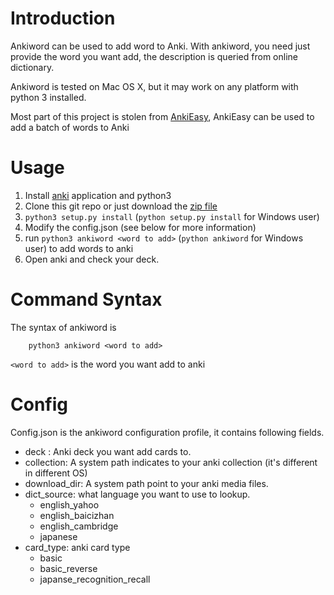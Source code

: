 # Introduction

Ankiword can be used to add word to Anki. With ankiword, you need just 
provide the word you want add, the description is queried from online
dictionary.

Ankiword is tested on Mac OS X, but it may work on any platform with python 3 
installed.

Most part of this project is stolen from [AnkiEasy](https://github.com/ex860/Ankieasy),
AnkiEasy can be used to add a batch of words to Anki

# Usage

1. Install [anki](https://apps.ankiweb.net/) application and python3
2. Clone this git repo or just download the [zip file](https://github.com/liangguo/ankiword/archive/master.zip)
3. `python3 setup.py install` (`python setup.py install` for Windows user)
4. Modify the config.json (see below for more information)
5. run `python3 ankiword <word to add>` (`python ankiword` for Windows user) to add words to anki
6. Open anki and check your deck.

# Command Syntax

The syntax of ankiword is 

```
	python3 ankiword <word to add>
```

`<word to add>` is the word you want add to anki

# Config

Config.json is the ankiword configuration profile, it contains following fields.

- deck : Anki deck you want add cards to. 
- collection: A system path indicates to your anki collection (it's different in different OS)
- download_dir: A system path point to your anki media files.
- dict_source: what language you want to use to lookup.
  	- english_yahoo
  	- english_baicizhan
	- english_cambridge
	- japanese
- card_type: anki card type
	- basic
	- basic_reverse
	- japanse_recognition_recall
